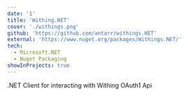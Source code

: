 ```yaml
---
date: '1'
title: 'Withing.NET'
cover: './withings.png'
github: 'https://github.com/antarr/withings.NET'
external: 'https://www.nuget.org/packages/Withings.NET/'
tech:
  - Microsoft.NET
  - Nuget Packaging
showInProjects: true
---
```


.NET Client for interacting with Withing OAuth1 Api

